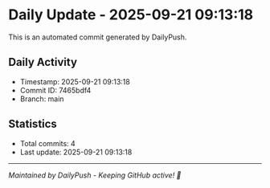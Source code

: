 # Daily Update - 2025-09-21 09:13:18

This is an automated commit generated by DailyPush.

## Daily Activity
- Timestamp: 2025-09-21 09:13:18
- Commit ID: 7465bdf4
- Branch: main

## Statistics
- Total commits: 4
- Last update: 2025-09-21 09:13:18

---
*Maintained by DailyPush - Keeping GitHub active! 🚀*
